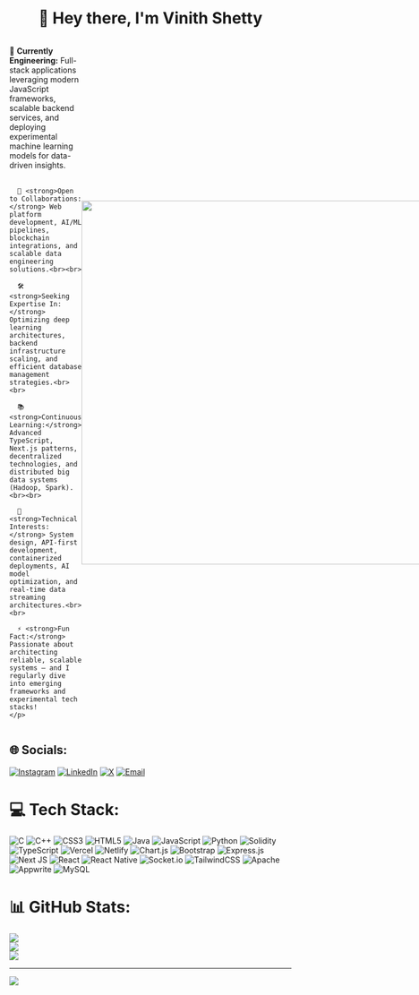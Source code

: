 <h1 align="center">👋 Hey there, I'm Vinith Shetty</h1>

<div style="display: flex; align-items: center; justify-content: space-between;">
  <div>
    <p align="left">
      🚀 <strong>Currently Engineering:</strong> Full-stack applications leveraging modern JavaScript frameworks, scalable backend services, and deploying experimental machine learning models for data-driven insights.<br><br>
      
      🤝 <strong>Open to Collaborations:</strong> Web platform development, AI/ML pipelines, blockchain integrations, and scalable data engineering solutions.<br><br>
      
      🛠️ <strong>Seeking Expertise In:</strong> Optimizing deep learning architectures, backend infrastructure scaling, and efficient database management strategies.<br><br>
      
      📚 <strong>Continuous Learning:</strong> Advanced TypeScript, Next.js patterns, decentralized technologies, and distributed big data systems (Hadoop, Spark).<br><br>
      
      💬 <strong>Technical Interests:</strong> System design, API-first development, containerized deployments, AI model optimization, and real-time data streaming architectures.<br><br>
      
      ⚡ <strong>Fun Fact:</strong> Passionate about architecting reliable, scalable systems — and I regularly dive into emerging frameworks and experimental tech stacks!
    </p>
  </div>
  <div>
    <img src="https://camo.githubusercontent.com/4f3203cca1b4b077a3f5b173d85ef905f5873e26f1bece444c3c61585c8ca99b/68747470733a2f2f6d656469612e74656e6f722e636f6d2f476653582d753756474d3441414141432f636f64696e672e676966" width="650"/>
  </div>
</div>


## 🌐 Socials:
[![Instagram](https://img.shields.io/badge/Instagram-%23E4405F.svg?logo=Instagram&logoColor=white)](https://instagram.com/_vinith_shetty) 
[![LinkedIn](https://img.shields.io/badge/LinkedIn-%230077B5.svg?logo=linkedin&logoColor=white)](https://www.linkedin.com/in/shettyvinith/) 
[![X](https://img.shields.io/badge/X-black.svg?logo=X&logoColor=white)](https://x.com/ShettyVinith11) 
[![Email](https://img.shields.io/badge/Email-D14836?logo=gmail&logoColor=white)](mailto:vinithshetty9372@gmail.com)


# 💻 Tech Stack:
![C](https://img.shields.io/badge/c-%2300599C.svg?style=for-the-badge&logo=c&logoColor=white) ![C++](https://img.shields.io/badge/c++-%2300599C.svg?style=for-the-badge&logo=c%2B%2B&logoColor=white) ![CSS3](https://img.shields.io/badge/css3-%231572B6.svg?style=for-the-badge&logo=css3&logoColor=white) ![HTML5](https://img.shields.io/badge/html5-%23E34F26.svg?style=for-the-badge&logo=html5&logoColor=white) ![Java](https://img.shields.io/badge/java-%23ED8B00.svg?style=for-the-badge&logo=openjdk&logoColor=white) ![JavaScript](https://img.shields.io/badge/javascript-%23323330.svg?style=for-the-badge&logo=javascript&logoColor=%23F7DF1E) ![Python](https://img.shields.io/badge/python-3670A0?style=for-the-badge&logo=python&logoColor=ffdd54) ![Solidity](https://img.shields.io/badge/Solidity-%23363636.svg?style=for-the-badge&logo=solidity&logoColor=white) ![TypeScript](https://img.shields.io/badge/typescript-%23007ACC.svg?style=for-the-badge&logo=typescript&logoColor=white) ![Vercel](https://img.shields.io/badge/vercel-%23000000.svg?style=for-the-badge&logo=vercel&logoColor=white) ![Netlify](https://img.shields.io/badge/netlify-%23000000.svg?style=for-the-badge&logo=netlify&logoColor=#00C7B7) ![Chart.js](https://img.shields.io/badge/chart.js-F5788D.svg?style=for-the-badge&logo=chart.js&logoColor=white) ![Bootstrap](https://img.shields.io/badge/bootstrap-%238511FA.svg?style=for-the-badge&logo=bootstrap&logoColor=white) ![Express.js](https://img.shields.io/badge/express.js-%23404d59.svg?style=for-the-badge&logo=express&logoColor=%2361DAFB) ![Next JS](https://img.shields.io/badge/Next-black?style=for-the-badge&logo=next.js&logoColor=white) ![React](https://img.shields.io/badge/react-%2320232a.svg?style=for-the-badge&logo=react&logoColor=%2361DAFB) ![React Native](https://img.shields.io/badge/react_native-%2320232a.svg?style=for-the-badge&logo=react&logoColor=%2361DAFB) ![Socket.io](https://img.shields.io/badge/Socket.io-black?style=for-the-badge&logo=socket.io&badgeColor=010101) ![TailwindCSS](https://img.shields.io/badge/tailwindcss-%2338B2AC.svg?style=for-the-badge&logo=tailwind-css&logoColor=white) ![Apache](https://img.shields.io/badge/apache-%23D42029.svg?style=for-the-badge&logo=apache&logoColor=white) ![Appwrite](https://img.shields.io/badge/Appwrite-%23FD366E.svg?style=for-the-badge&logo=appwrite&logoColor=white) ![MySQL](https://img.shields.io/badge/mysql-4479A1.svg?style=for-the-badge&logo=mysql&logoColor=white)
# 📊 GitHub Stats:
![](https://github-readme-stats.vercel.app/api?username=ShettyVinith&theme=dark&hide_border=true&include_all_commits=false&count_private=false)<br/>
![](https://nirzak-streak-stats.vercel.app/?user=ShettyVinith&theme=dark&hide_border=true)<br/>
![](https://github-readme-stats.vercel.app/api/top-langs/?username=ShettyVinith&theme=dark&hide_border=true&include_all_commits=false&count_private=false&layout=compact)

---
[![](https://visitcount.itsvg.in/api?id=ShettyVinith&icon=0&color=0)](https://visitcount.itsvg.in)

<!-- Proudly created with GPRM ( https://gprm.itsvg.in ) -->
